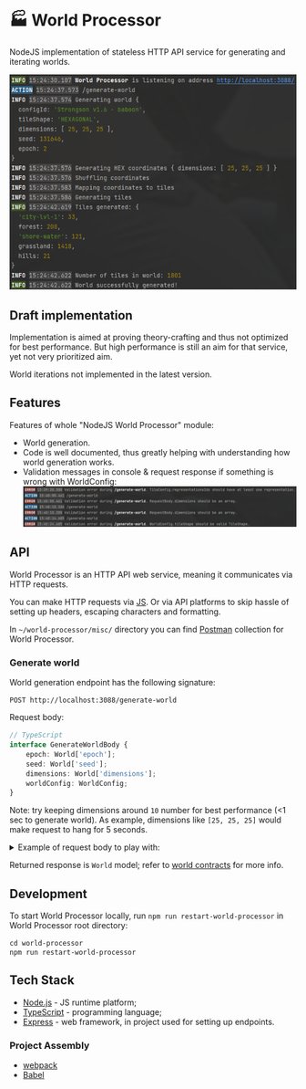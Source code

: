 # 🏭 World Processor

NodeJS implementation of stateless HTTP API service for generating and iterating worlds.

![World Processor console preview](misc/readme-preview-console.png "World Processor console preview")

## Draft implementation

Implementation is aimed at proving theory-crafting and thus not optimized for best performance.
But high performance is still an aim for that service, yet not very prioritized aim.

World iterations not implemented in the latest version.

## Features
Features of whole "NodeJS World Processor" module:

* World generation.
* Code is well documented, thus greatly helping with understanding how world generation works.
* Validation messages in console & request response if something is wrong with WorldConfig:
![World Processor validation error preview](misc/readme-validation-error-preview.png "World Processor validation error preview")

## API
World Processor is an HTTP API web service, meaning it communicates via HTTP requests.

You can make HTTP requests via [JS](https://developer.mozilla.org/en-US/docs/Web/API/Fetch_API). Or via API platforms
to skip hassle of setting up headers, escaping characters and formatting.

In `~/world-processor/misc/` directory you can find [Postman](https://www.postman.com) collection for World Processor.

### Generate world
World generation endpoint has the following signature:
```
POST http://localhost:3088/generate-world
```

Request body:

```typescript
// TypeScript
interface GenerateWorldBody {
    epoch: World['epoch'];
    seed: World['seed'];
    dimensions: World['dimensions'];
    worldConfig: WorldConfig;
}
```
Note: try keeping dimensions around `10` number for best performance (<1 sec to generate world). As example, dimensions like `[25, 25, 25]` would make request to hang for 5 seconds.

<details> 
  <summary>Example of request body to play with:</summary>

```JSON
{
  "dimensions": [
    10,
    10,
    10
  ],
  "epoch": 2,
  "seed": 131646,
  "worldConfig":
  {
    "tileShape": "HEXAGONAL",
    "id": "Strongson v1.6 - baboon",
    "tiles": [
      {
        "id": "grassland",
        "representationsIds": [
          "0",
          "1",
          "2",
          "3",
          "4",
          "5"
        ],
        "mutationChance": 1,
        "mutationWeight": 1
      },
      {
        "id": "hills",
        "neighbors": [
          {
            "configId": "hills",
            "neighborConfigId": "city-lvl-1",
            "maxAmount": 0,
            "maxDistance": 10
          },
          {
            "configId": "hills",
            "neighborConfigId": "hills",
            "maxAmount": 10,
            "maxDistance": 20
          }
        ],
        "representationsIds": [
          "0",
          "1",
          "2",
          "3",
          "4",
          "5"
        ],
        "mutationChance": 1,
        "mutationWeight": 2,
        "crowdWeightMultiplier": 3,
        "crowdWeightMultiplierRadius": 3,
        "minAge": 5
      },
      {
        "id": "forest",
        "neighbors": [
          {
            "configId": "forest",
            "neighborConfigId": "city-lvl-1",
            "maxAmount": 0,
            "maxDistance": 5
          },
          {
            "configId": "forest",
            "neighborConfigId": "forest",
            "maxAmount": 40,
            "maxDistance": 15
          }
        ],
        "representationsIds": [
          "0",
          "1",
          "2",
          "3",
          "4",
          "5"
        ],
        "mutationChance": 1,
        "mutationWeight": 2,
        "crowdWeightMultiplier": 3,
        "crowdWeightMultiplierRadius": 3,
        "minAge": 5
      },
      {
        "id": "city-lvl-1",
        "neighbors": [
          {
            "configId": "city-lvl-1",
            "neighborConfigId": "city-lvl-1",
            "maxAmount": 15,
            "maxDistance": 30
          },
          {
            "configId": "city-lvl-1",
            "neighborConfigId": "mountain",
            "maxDistance": 3,
            "maxAmount": 0
          },
          {
            "configId": "city-lvl-1",
            "neighborConfigId": "hills",
            "maxAmount": 0,
            "maxDistance": 5
          },
          {
            "configId": "city-lvl-1",
            "neighborConfigId": "forest",
            "maxAmount": 0,
            "maxDistance": 5
          }
        ],
        "representationsIds": [
          "0",
          "1",
          "2",
          "3",
          "4",
          "5",
          "6",
          "7"
        ],
        "mutationChance": 1,
        "mutationWeight": 5,
        "crowdWeightMultiplier": 3,
        "crowdWeightMultiplierRadius": 1,
        "neighborsMutationMultiplier": 2,
        "neighborsMutationMultiplierRadius": 1,
        "maxAge": 8
      },
      {
        "id": "shore-water",
        "neighbors": [
          {
            "configId": "shore-water",
            "neighborConfigId": "mountains",
            "maxAmount": 0,
            "maxDistance": 3
          },
          {
            "configId": "shore-water",
            "maxAmount": 30,
            "maxDistance": 20,
            "neighborConfigId": "shore-water"
          }
        ],
        "mutationChance": 1,
        "minAge": 10,
        "mutationWeight": 2,
        "neighborsMutationMultiplier": 5,
        "neighborsMutationMultiplierRadius": 1,
        "representationsIds": [
          "0",
          "1",
          "2",
          "3",
          "4",
          "5"
        ],
        "crowdWeightMultiplier": 3,
        "crowdWeightMultiplierRadius": 3
      },
      {
        "id": "mountains",
        "neighbors": [
          {
            "configId": "mountains",
            "neighborConfigId": "hills",
            "minAmount": 3,
            "maxDistance": 1
          }
        ],
        "mutationChance": 1,
        "minAge": 20,
        "mutationWeight": 30,
        "neighborsMutationMultiplier": 3,
        "neighborsMutationMultiplierRadius": 2,
        "representationsIds": [
          "0",
          "1",
          "2",
          "3",
          "4",
          "5"
        ]
      }
    ]
  }
}
```

</details>

Returned response is `World` model; refer to [world contracts](https://github.com/Max-Dov/strongson/blob/main/notes/contracts.md#world-contracts) for more info.

## Development
To start World Processor locally, run `npm run restart-world-processor` in World Processor root directory:
```
cd world-processor
npm run restart-world-processor
```

## Tech Stack

* [Node.js](https://nodejs.org/en/) - JS runtime platform;
* [TypeScript](https://www.typescriptlang.org/) - programming language;
* [Express](https://expressjs.com) - web framework, in project used for setting up endpoints.

### Project Assembly
* [webpack](https://webpack.js.org/)
* [Babel](https://babeljs.io/)